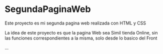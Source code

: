 # SegundaPaginaWeb

Este proyecto es mi segunda pagina web realizada con HTML y CSS

La idea de este proyecto es que la pagina Web sea Simil tienda Online, sin las funciones correspondientes a la misma, solo desde lo basico del Front

...
